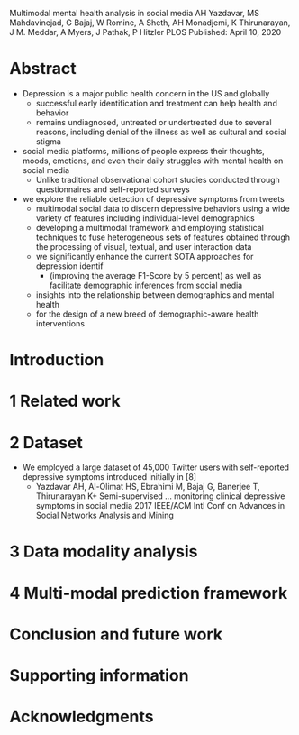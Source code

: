 Multimodal mental health analysis in social media
AH Yazdavar, MS Mahdavinejad, G Bajaj, W Romine, A Sheth, AH Monadjemi,
  K Thirunarayan, J M. Meddar, A Myers, J Pathak, P Hitzler
PLOS Published: April 10, 2020

# Abstract

* Depression is a major public health concern in the US and globally
  * successful early identification and treatment can help health and behavior
  * remains undiagnosed, untreated or undertreated due to several reasons,
    including denial of the illness as well as cultural and social stigma
* social media platforms, millions of people express their thoughts, moods,
  emotions, and even their daily struggles with mental health on social media
  * Unlike traditional observational cohort studies conducted through
    questionnaires and self-reported surveys
* we explore the reliable detection of depressive symptoms from tweets
  * multimodal social data to discern depressive behaviors using
    a wide variety of features including individual-level demographics
  * developing a multimodal framework and employing statistical techniques to
    fuse heterogeneous sets of features obtained through the processing of
    visual, textual, and user interaction data
  * we significantly enhance the current SOTA approaches for depression identif
    * (improving the average F1-Score by 5 percent) as well as
      facilitate demographic inferences from social media
  * insights into the relationship between demographics and mental health
  * for the design of a new breed of demographic-aware health interventions

# Introduction

# 1 Related work

# 2 Dataset

* We employed a large dataset of 45,000 Twitter users with self-reported
  depressive symptoms introduced initially in [8]
  * Yazdavar AH, Al-Olimat HS, Ebrahimi M, Bajaj G, Banerjee T, Thirunarayan K+
    Semi-supervised ... monitoring clinical depressive symptoms in social media
    2017 IEEE/ACM Intl Conf on Advances in Social Networks Analysis and Mining

# 3 Data modality analysis

# 4 Multi-modal prediction framework

# Conclusion and future work

# Supporting information

# Acknowledgments
